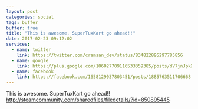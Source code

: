 ```yaml
---
layout: post
categories: social
tags: buffer
buffer: true
title: "This is awesome. SuperTuxKart go ahead!!"
date: 2017-02-23 09:12:02
services: 
  - name: twitter
    link: https://twitter.com/cramsan_dev/status/834822895297785856
  - name: google
    link: https://plus.google.com/106027709116533359385/posts/dV7jnJpkXwr
  - name: facebook
    link: https://facebook.com/1658129037803451/posts/1885763511706668
---
```

This is awesome. SuperTuxKart go ahead!! <a class="url" href="http://steamcommunity.com/sharedfiles/filedetails/?id=850895445" rel="external nofollow" target="_blank">http://steamcommunity.com/sharedfiles/filedetails/?id=850895445</a>
